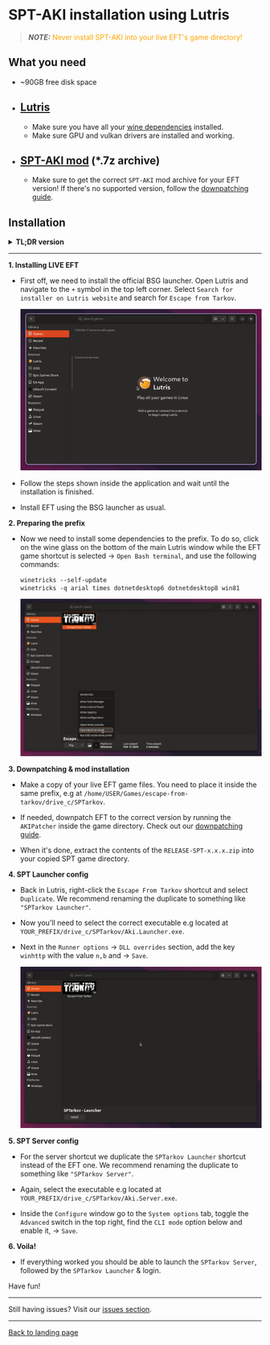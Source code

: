 
# SPT-AKI installation using Lutris

> **_NOTE:_** <span style="color:orange"> Never install SPT-AKI into your live EFT's game directory!</span>

## What you need

- ~90GB free disk space
- [Lutris](https://lutris.net/downloads)
    -
    - Make sure you have all your [wine dependencies](https://github.com/lutris/docs/blob/master/WineDependencies.md) installed.
    - Make sure GPU and vulkan drivers are installed and working.

- [SPT-AKI mod](https://hub.sp-tarkov.com/files/file/16-spt-aki/) (*.7z archive)
    -
    - Make sure to get the correct `SPT-AKI` mod archive for your EFT version! If there's no supported version, follow the [downpatching guide](./downpatching.md).

## Installation

<details>

**<summary>TL;DR version</summary>** 

1. Install EFT in `Lutris` using the installer script
2. Install game in `BSG launcher`
3. Run `winetricks --self-update` via Lutris bash console
4. Run `winetricks -q arial times vcrun2019 dotnetdesktop6 dotnetdesktop8 win81` via Lutris bash console
5. Copy `EFT game files` somewhere else inside the prefix and `downpatch` if needed
6. Unpack the `RELEASE-SPT-x.x.x.zip` archive into the `copied directory`
7. Duplicate config, new profile `SPTarkov Launcher`
8. Change executable to `Aki.Launcher.exe` in `Configure` → `Game Settings`
9. In `Runner options`, add `winhttp=n,b` in the `DLL overrides` section
10. Duplicate `SPTarkov Launcher` config, new profile is `SPTarkov Server`
11. Change executable to `Aki.Server.exe` in `Configure` → `Game Settings`
12. In `System options`, enable `CLI mode` for `SPT Server`
13. Run `SPTarkov Server`, then `SPTarkov Launcher`

</details>

***

**1. Installing LIVE EFT**

- First off, we need to install the official BSG launcher. Open Lutris and navigate to the `+` symbol in the top left corner. Select `Search for installer on Lutris website` and search for `Escape from Tarkov`.

    <img src="../media/lutris_tarkov.gif" width="580">

- Follow the steps shown inside the application and wait until the installation is finished.

- Install EFT using the BSG launcher as usual.


**2. Preparing the prefix**

- Now we need to install some dependencies to the prefix. To do so, click on the wine glass on the bottom of the main Lutris window while the EFT game shortcut is selected → `Open Bash terminal`, and use the following commands:

      winetricks --self-update
      winetricks -q arial times dotnetdesktop6 dotnetdesktop8 win81

    <img src="../media/lutris_terminal.jpg" width="580">

**3. Downpatching & mod installation**

- Make a copy of your live EFT game files. You need to place it inside the same prefix, e.g at `/home/USER/Games/escape-from-tarkov/drive_c/SPTarkov`.

- If needed, downpatch EFT to the correct version by running the `AKIPatcher` inside the game directory. Check out our [downpatching guide](./downpatching.md).

- When it's done, extract the contents of the `RELEASE-SPT-x.x.x.zip` into your copied SPT game directory.


**4. SPT Launcher config**

- Back in Lutris, right-click the `Escape From Tarkov` shortcut and select `Duplicate`. We recommend renaming the duplicate to something like `"SPTarkov Launcher"`.
  
- Now you'll need to select the correct executable e.g located at `YOUR_PREFIX/drive_c/SPTarkov/Aki.Launcher.exe`.

- Next in the `Runner options` → `DLL overrides` section, add the key `winhttp` with the value `n,b` and → `Save`.

    <img src="../media/lutris_config.gif" width="580">

**5. SPT Server config**

- For the server shortcut we duplicate the `SPTarkov Launcher` shortcut instead of the EFT one. We recommend renaming the duplicate to something like `"SPTarkov Server"`.
  
- Again, select the executable e.g located at `YOUR_PREFIX/drive_c/SPTarkov/Aki.Server.exe`.

- Inside the `Configure` window go to the `System options` tab, toggle the `Advanced` switch in the top right, find the `CLI mode` option below and enable it, → `Save`.


**6. Voila!**

- If everything worked you should be able to launch the `SPTarkov Server`, followed by the `SPTarkov Launcher` & login.

Have fun!

***
Still having issues? Visit our [issues section](../docs/issues.md).
***
[Back to landing page](../README.md)


